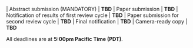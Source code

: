
| Abstract submission (MANDATORY)               | **TBD**
| Paper submission                              | **TBD**
| Notification of results of first review cycle	| **TBD**
| Paper submission for second review cycle	    | **TBD**
| Final notification	                        | **TBD**
| Camera-ready copy	                            | **TBD**

All deadlines are at **5:00pm Pacific Time (PDT)**.

